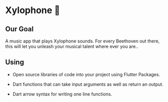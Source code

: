 


# Xylophone 🎹

## Our Goal

A music app that plays Xylophone sounds. For every Beethoven out there, this will let you unleash your musical talent where ever you are..



## Using

-  Open source libraries of code into your project using Flutter Packages.

-  Dart functions that can take input arguments as well as return an output.
- Dart arrow syntax for writing one line functions.

